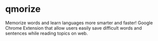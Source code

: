# qmorize
Memorize words and learn languages more smarter and faster!
Google Chrome Extension that allow users easily save difficult words and sentences while reading topics on web.
